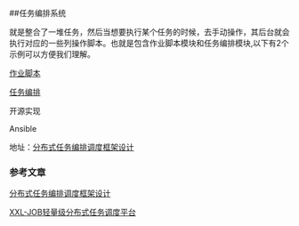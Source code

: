 ##任务编排系统

​	就是整合了一堆任务，然后当想要执行某个任务的时候，去手动操作，其后台就会执行对应的一些列操作脚本。也就是包含作业脚本模块和任务编排模块,以下有2个示例可以方便我们理解。

[作业脚本](https://www.cloudbility.com/help/devops/work.html)

[任务编排](https://www.cloudbility.com/help/devops/task.html)



开源实现

Ansible

地址：[分布式任务编排调度框架设计](https://www.jianshu.com/p/e65da69a5c88)



### 参考文章

[分布式任务编排调度框架设计](https://www.jianshu.com/p/e65da69a5c88)

[XXL-JOB轻量级分布式任务调度平台](http://www.xuxueli.com/xxl-job/#/)

